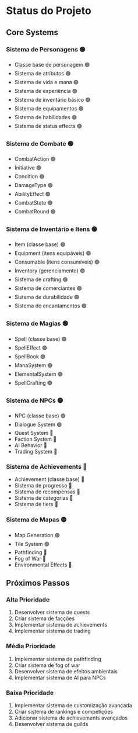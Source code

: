 # Status do Projeto

## Core Systems

### Sistema de Personagens 🟢
- Classe base de personagem 🟢
- Sistema de atributos 🟢
- Sistema de vida e mana 🟢
- Sistema de experiência 🟢
- Sistema de inventário básico 🟢
- Sistema de equipamentos 🟢
- Sistema de habilidades 🟢
- Sistema de status effects 🟢

### Sistema de Combate 🟢
- CombatAction 🟢
- Initiative 🟢
- Condition 🟢
- DamageType 🟢
- AbilityEffect 🟢
- CombatState 🟢
- CombatRound 🟢

### Sistema de Inventário e Itens 🟢
- Item (classe base) 🟢
- Equipment (itens equipáveis) 🟢
- Consumable (itens consumíveis) 🟢
- Inventory (gerenciamento) 🟢
- Sistema de crafting 🟢
- Sistema de comerciantes 🟢
- Sistema de durabilidade 🟢
- Sistema de encantamentos 🟢

### Sistema de Magias 🟢
- Spell (classe base) 🟢
- SpellEffect 🟢
- SpellBook 🟢
- ManaSystem 🟢
- ElementalSystem 🟢
- SpellCrafting 🟢

### Sistema de NPCs 🟡
- NPC (classe base) 🟢
- Dialogue System 🟢
- Quest System 🔴
- Faction System 🔴
- AI Behavior 🔴
- Trading System 🔴

### Sistema de Achievements 🔴
- Achievement (classe base) 🔴
- Sistema de progresso 🔴
- Sistema de recompensas 🔴
- Sistema de categorias 🔴
- Sistema de tiers 🔴

### Sistema de Mapas 🟡
- Map Generation 🟢
- Tile System 🟢
- Pathfinding 🔴
- Fog of War 🔴
- Environmental Effects 🔴

## Próximos Passos

### Alta Prioridade
1. Desenvolver sistema de quests
2. Criar sistema de facções
3. Implementar sistema de achievements
4. Implementar sistema de trading

### Média Prioridade
1. Implementar sistema de pathfinding
2. Criar sistema de fog of war
3. Desenvolver sistema de efeitos ambientais
4. Implementar sistema de AI para NPCs

### Baixa Prioridade
1. Implementar sistema de customização avançada
2. Criar sistema de rankings e competições
3. Adicionar sistema de achievements avançados
4. Desenvolver sistema de guilds